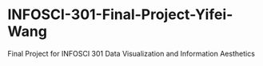 # INFOSCI-301-Final-Project-Yifei-Wang
Final Project for INFOSCI 301 Data Visualization and Information Aesthetics
